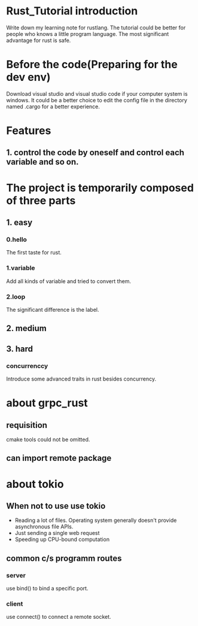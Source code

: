 # Rust_Tutorial introduction
Write down my learning note for rustlang. The tutorial could be better for people who knows a little program language.
The most significant advantage for rust is safe.

# Before the code(Preparing for the dev env)
Download visual studio and visual studio code if your computer system is windows.
It could be a better choice to edit the config file in the directory named .cargo for a better experience.

# Features
## 1. control the code by oneself and control each variable and so on.


# The project is temporarily composed of three parts
## 1. easy
### 0.hello
The first taste for rust.

### 1.variable
Add all kinds of variable and tried to convert them.

### 2.loop
The significant difference is the label.

## 2. medium


## 3. hard
### concurrenccy
Introduce some advanced traits in rust besides concurrency.

# about grpc_rust
## requisition
cmake tools could not be omitted.

## can import remote package

# about tokio
## When not to use use tokio
  - Reading a lot of files. Operating system generally doesn't provide asynchronous file APIs.
  - Just sending a single web request
  - Speeding up CPU-bound computation

## common c/s programm routes
### server 
use bind() to bind a specific port.

### client
use connect() to connect a remote socket.
